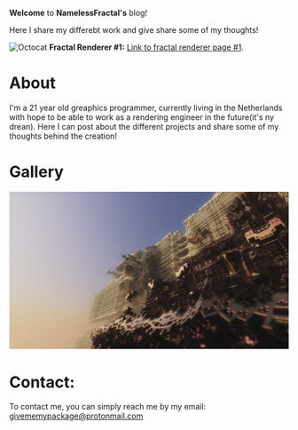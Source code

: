 **Welcome** to **NamelessFractal's** blog!

Here I share my differebt work and give share some of my thoughts! 

![Octocat](https://github.com/NamelessCoding/NamelessCoding.github.io/blob/main/assets/images/futurecity2.png?raw=true)
**Fractal Renderer #1:** [Link to fractal renderer page #1](./another-page.html).

# About

I'm a 21 year old greaphics programmer, currently living in the Netherlands with hope to be able to work as a rendering engineer in the future(it's ny drean). Here I can 
post about the different projects and share some of my thoughts behind the creation!

# Gallery
![Octocat](https://raw.githubusercontent.com/NamelessCoding/NamelessCoding.github.io/main/assets/images/bhgbhgbhgbhgbhg.png)


# Contact:

To contact me, you can simply reach me by my email: givememypackage@protonmail.com


